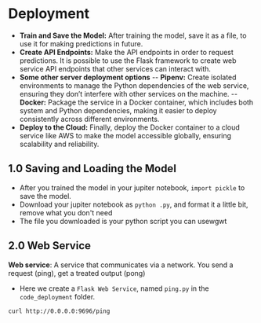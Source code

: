 # Deployment

- **Train and Save the Model:** After training the model, save it as a file, to use it for making predictions in future.
- **Create API Endpoints:** Make the API endpoints in order to request predictions. It is possible to use the Flask framework to create web service API endpoints that other services can interact with.
- **Some other server deployment options**
    -- **Pipenv:** Create isolated environments to manage the Python dependencies of the web service, ensuring they don’t interfere with other services on the machine.
    -- **Docker:** Package the service in a Docker container, which includes both system and Python dependencies, making it easier to deploy consistently across different environments.
- **Deploy to the Cloud:** Finally, deploy the Docker container to a cloud service like AWS to make the model accessible globally, ensuring scalability and reliability.


## 1.0 Saving and Loading the Model

- After you trained the model in your jupiter notebook, `import pickle` to save the model.
- Download your jupiter notebook as `python .py`, and format it a little bit, remove what you don't need
- The file you downloaded is your python script you can usewgwt


## 2.0 Web Service  

**Web service**:  A service that communicates via a network. You send a request (ping), get a treated output (pong)
 
- Here we create a `Flask Web Service`, named `ping.py` in the `code_deployment` folder. 

````
curl http://0.0.0.0:9696/ping
````
 
